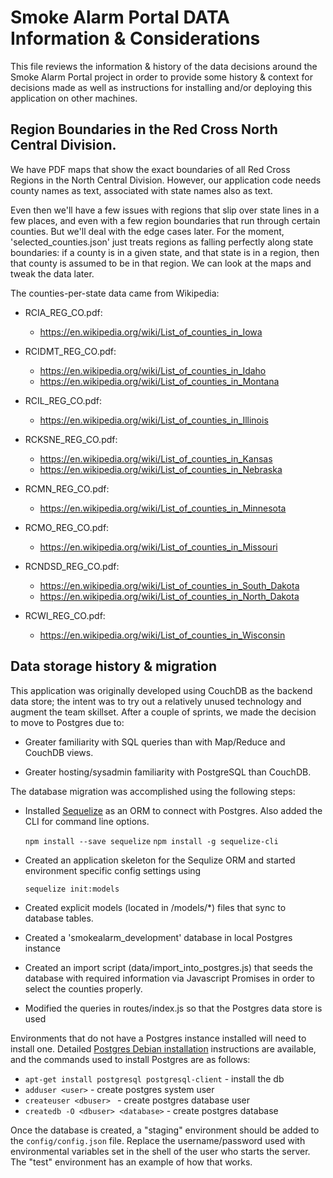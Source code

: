 Smoke Alarm Portal DATA Information & Considerations
====================================================

This file reviews the information & history of the data decisions
around the Smoke Alarm Portal project in order to provide some
history & context for decisions made as well as instructions for
installing and/or deploying this application on other machines.

Region Boundaries in the Red Cross North Central Division.
----------------------------------------------------------

We have PDF maps that show the exact boundaries of all Red Cross
Regions in the North Central Division.  However, our application code
needs county names as text, associated with state names also as text.

Even then we'll have a few issues with regions that slip over state
lines in a few places, and even with a few region boundaries that run
through certain counties.  But we'll deal with the edge cases later.
For the moment, 'selected_counties.json' just treats regions as
falling perfectly along state boundaries: if a county is in a given
state, and that state is in a region, then that county is assumed to
be in that region.  We can look at the maps and tweak the data later.

The counties-per-state data came from Wikipedia:

  * RCIA_REG_CO.pdf:
    - https://en.wikipedia.org/wiki/List_of_counties_in_Iowa

  * RCIDMT_REG_CO.pdf:
    - https://en.wikipedia.org/wiki/List_of_counties_in_Idaho
    - https://en.wikipedia.org/wiki/List_of_counties_in_Montana

  * RCIL_REG_CO.pdf:
    - https://en.wikipedia.org/wiki/List_of_counties_in_Illinois

  * RCKSNE_REG_CO.pdf:
    - https://en.wikipedia.org/wiki/List_of_counties_in_Kansas
    - https://en.wikipedia.org/wiki/List_of_counties_in_Nebraska

  * RCMN_REG_CO.pdf:
    - https://en.wikipedia.org/wiki/List_of_counties_in_Minnesota

  * RCMO_REG_CO.pdf:
    - https://en.wikipedia.org/wiki/List_of_counties_in_Missouri

  * RCNDSD_REG_CO.pdf:
    - https://en.wikipedia.org/wiki/List_of_counties_in_South_Dakota
    - https://en.wikipedia.org/wiki/List_of_counties_in_North_Dakota

  * RCWI_REG_CO.pdf:
    - https://en.wikipedia.org/wiki/List_of_counties_in_Wisconsin


Data storage history & migration
--------------------------------
This application was originally developed using CouchDB as the backend
data store; the intent was to try out a relatively unused technology
and augment the team skillset. After a couple of sprints, we made the
decision to move to Postgres due to:


* Greater familiarity with SQL queries than with Map/Reduce and CouchDB
  views.

* Greater hosting/sysadmin familiarity with PostgreSQL than CouchDB.

The database migration was accomplished using the following steps:

* Installed [Sequelize](http://docs.sequelizejs.com/en/latest/) as
  an ORM to connect with Postgres. Also added the CLI for
  command line options.

  `npm install --save sequelize`
  `npm install -g sequelize-cli`

* Created an application skeleton for the Sequlize ORM and started
  environment specific config settings using

  `sequelize init:models`

* Created explicit models (located in /models/*) files that sync to
  database tables.

* Created a 'smokealarm_development' database in local Postgres instance

* Created an import script (data/import_into_postgres.js) that seeds the
  database with required information via Javascript Promises in order to
  select the counties properly.

* Modified the queries in routes/index.js so that the Postgres data store
  is used

Environments that do not have a Postgres instance installed will need to
install one. Detailed [Postgres Debian installation](https://wiki.debian.org/PostgreSql)
instructions are available, and the commands used to install Postgres are as follows:

* `apt-get install postgresql postgresql-client` - install the db
* `adduser <user>` - create postgres system user
* `createuser <dbuser> ` - create postgres database user
* `createdb -O <dbuser> <database>` - create postgres database

Once the database is created, a "staging" environment should be added to the
`config/config.json` file. Replace the username/password used with environmental
variables set in the shell of the user who starts the server. The "test" environment
has an example of how that works.






